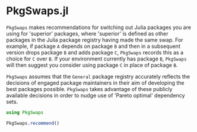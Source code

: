 # PkgSwaps.jl

``PkgSwaps`` makes recommendations for switching out Julia packages you are using for 'superior' packages, where 'superior' is defined as other packages in the Julia package registry having made the same swap. For example, if package ``A`` depends on package ``B`` and then in a subsequent version drops package ``B`` and adds package ``C``, ``PkgSwaps`` records this as a choice for ``C`` over ``B``. If your environment currently has package ``B``, ``PkgSwaps`` will then suggest you consider using package ``C`` in place of package ``B``.

``PkgSwaps`` assumes that the ``General`` package registry accurately reflects the decisions of engaged package maintainers in their aim of developing the best packages possible. ``PkgSwaps`` takes advantage of these publicly available decisions in order to nudge use of 'Pareto optimal' dependency sets.

```julia
using PkgSwaps

PkgSwaps.recommend()
```
